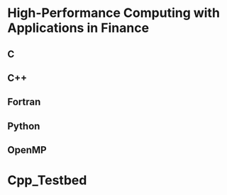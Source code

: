 # High-Performance Computing with Applications in Finance

## C 

## C++

## Fortran

## Python

## OpenMP
# Cpp_Testbed
